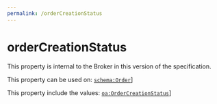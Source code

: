 ```yaml
---
permalink: /orderCreationStatus
---
```


# orderCreationStatus
This property is internal to the Broker in this version of the specification.

This property can be used on: [`schema:Order`](https://schema.org/Order)]

This property include the values: [`oa:OrderCreationStatus`](https://openactive.io/OrderCreationStatus)]
